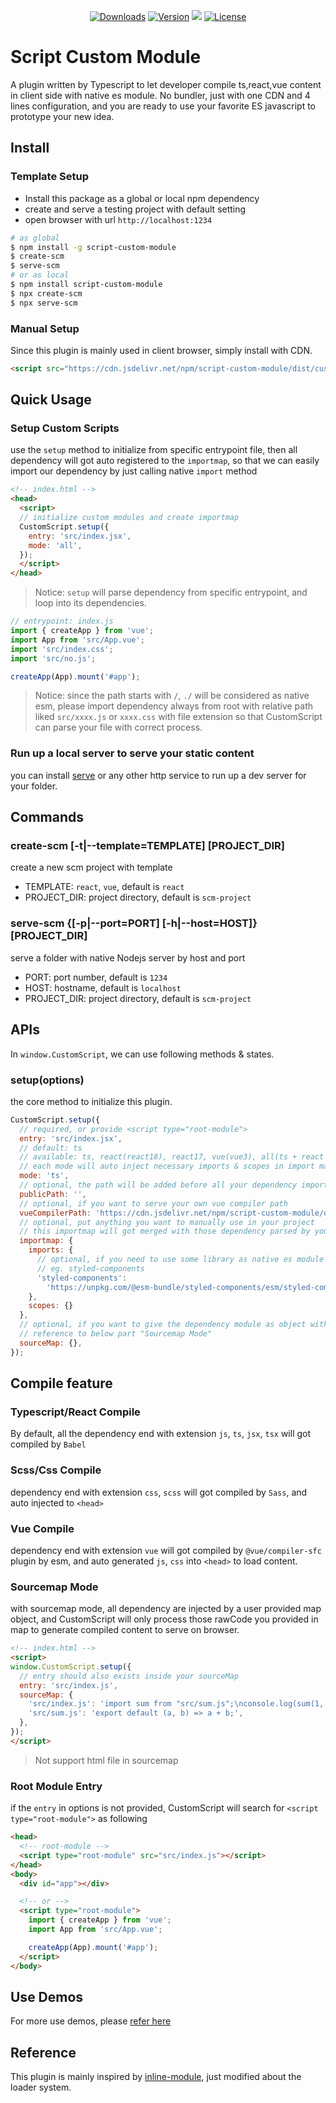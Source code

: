 <p align="center">
  <a href="https://npmcharts.com/compare/script-custom-module?minimal=true"><img src="https://img.shields.io/npm/dm/script-custom-module.svg?sanitize=true" alt="Downloads"></a>
  <a href="https://www.npmjs.com/package/script-custom-module"><img src="https://img.shields.io/npm/v/script-custom-module.svg?sanitize=true" alt="Version"></a>
  <a href="https://www.jsdelivr.com/package/npm/script-custom-module"><img src="https://data.jsdelivr.com/v1/package/npm/script-custom-module/badge" /></a>
  <a href="https://www.npmjs.com/package/script-custom-module"><img src="https://img.shields.io/npm/l/script-custom-module.svg?sanitize=true" alt="License"></a>
</p>

# Script Custom Module

A plugin written by Typescript to let developer compile ts,react,vue content in client side with native es module. No  bundler, just with one CDN and 4 lines configuration, and you are ready to use your favorite ES javascript to prototype your new idea.


## Install

### Template Setup
- Install this package as a global or local npm dependency
- create and serve a testing project with default setting
- open browser with url `http://localhost:1234`
```bash
# as global
$ npm install -g script-custom-module
$ create-scm
$ serve-scm
# or as local
$ npm install script-custom-module
$ npx create-scm
$ npx serve-scm
```


### Manual Setup
Since this plugin is mainly used in client browser, simply install with CDN.

```html
<script src="https://cdn.jsdelivr.net/npm/script-custom-module/dist/custom-script.global.js"></script>
```


## Quick Usage

### Setup Custom Scripts
use the `setup` method to initialize from specific entrypoint file, then all dependency will got auto registered to the `importmap`, so that we can easily import our dependency by just calling native `import` method

```html
<!-- index.html -->
<head>
  <script>
  // initialize custom modules and create importmap
  CustomScript.setup({
    entry: 'src/index.jsx',
    mode: 'all',
  });
  </script>
</head>
```

> Notice: `setup` will parse dependency from specific entrypoint, and loop into its dependencies.

```js
// entrypoint: index.js
import { createApp } from 'vue';
import App from 'src/App.vue';
import 'src/index.css';
import 'src/no.js';

createApp(App).mount('#app');
```

> Notice: since the path starts with `/`, `./` will be considered as native esm, please import dependency always from root with relative path liked `src/xxxx.js` or `xxxx.css` with file extension so that CustomScript can parse your file with correct process.

### Run up a local server to serve your static content
you can install [serve](https://www.npmjs.com/package/serve) or any other http service to run up a dev server for your folder.


## Commands
### create-scm [-t|--template=TEMPLATE] [PROJECT_DIR]
create a new scm project with template
- TEMPLATE: `react`, `vue`, default is `react`
- PROJECT_DIR: project directory, default is `scm-project`

### serve-scm {[-p|--port=PORT] [-h|--host=HOST]} [PROJECT_DIR]
serve a folder with native Nodejs server by host and port
- PORT: port number, default is `1234`
- HOST: hostname, default is `localhost`
- PROJECT_DIR: project directory, default is `scm-project`


## APIs
In `window.CustomScript`, we can use following methods & states.

### setup(options)
the core method to initialize this plugin.

```js
CustomScript.setup({
  // required, or provide <script type="root-module">
  entry: 'src/index.jsx',
  // default: ts
  // available: ts, react(react18), react17, vue(vue3), all(ts + react + vue)
  // each mode will auto inject necessary imports & scopes in import map
  mode: 'ts',
  // optional, the path will be added before all your dependency import except vue compiler path, default: ''
  publicPath: '',
  // optional, if you want to serve your own vue compiler path
  vueCompilerPath: 'https://cdn.jsdelivr.net/npm/script-custom-module/dist/vue-parser.mjs',
  // optional, put anything you want to manually use in your project
  // this importmap will got merged with those dependency parsed by your entry file
  importmap: {
    imports: {
      // optional, if you need to use some library as native es module
      // eg. styled-components
      'styled-components':
        'https://unpkg.com/@esm-bundle/styled-components/esm/styled-components.browser.min.js',
    },
    scopes: {}
  },
  // optional, if you want to give the dependency module as object without fetching
  // reference to below part "Sourcemap Mode"
  sourceMap: {},
});
```


## Compile feature

### Typescript/React Compile
By default, all the dependency end with extension `js`, `ts`, `jsx`, `tsx` will got compiled by `Babel`

### Scss/Css Compile
dependency end with extension `css`, `scss` will got compiled by `Sass`, and auto injected to `<head>`

### Vue Compile
dependency end with extension `vue` will got compiled by `@vue/compiler-sfc` plugin by esm, and auto generated `js`, `css` into `<head>` to load content.


### Sourcemap Mode
with sourcemap mode, all dependency are injected by a user provided map object, and CustomScript will only process those rawCode you provided in map to generate compiled content to serve on browser.

```html
<!-- index.html -->
<script>
window.CustomScript.setup({
  // entry should also exists inside your sourceMap
  entry: 'src/index.js',
  sourceMap: {
    'src/index.js': 'import sum from "src/sum.js";\nconsole.log(sum(1, 2));',
    'src/sum.js': 'export default (a, b) => a + b;',
  },
});
</script>
```

> Not support html file in sourcemap


### Root Module Entry
if the `entry` in options is not provided, CustomScript will search for `<script type="root-module">` as following

```html
<head>
  <!-- root-module -->
  <script type="root-module" src="src/index.js"></script>
</head>
<body>
  <div id="app"></div>

  <!-- or -->
  <script type="root-module">
    import { createApp } from 'vue';
    import App from 'src/App.vue';

    createApp(App).mount('#app');
  </script>
</body>
```



## Use Demos

For more use demos, please [refer here](https://github.com/johnnywang1994/custom-module/tree/master/test)


## Reference

This plugin is mainly inspired by [inline-module](https://www.npmjs.com/package/inline-module), just modified about the loader system.